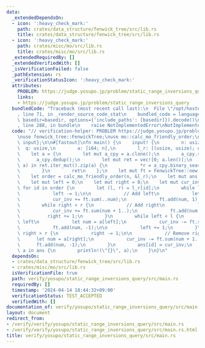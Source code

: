 ```yaml
---
data:
  _extendedDependsOn:
  - icon: ':heavy_check_mark:'
    path: crates/data_structure/fenwick_tree/src/lib.rs
    title: crates/data_structure/fenwick_tree/src/lib.rs
  - icon: ':heavy_check_mark:'
    path: crates/misc/mo/src/lib.rs
    title: crates/misc/mo/src/lib.rs
  _extendedRequiredBy: []
  _extendedVerifiedWith: []
  _isVerificationFailed: false
  _pathExtension: rs
  _verificationStatusIcon: ':heavy_check_mark:'
  attributes:
    PROBLEM: https://judge.yosupo.jp/problem/static_range_inversions_query
    links:
    - https://judge.yosupo.jp/problem/static_range_inversions_query
  bundledCode: "Traceback (most recent call last):\n  File \"/opt/hostedtoolcache/Python/3.10.14/x64/lib/python3.10/site-packages/onlinejudge_verify/documentation/build.py\"\
    , line 71, in _render_source_code_stat\n    bundled_code = language.bundle(stat.path,\
    \ basedir=basedir, options={'include_paths': [basedir]}).decode()\n  File \"/opt/hostedtoolcache/Python/3.10.14/x64/lib/python3.10/site-packages/onlinejudge_verify/languages/rust.py\"\
    , line 288, in bundle\n    raise NotImplementedError\nNotImplementedError\n"
  code: "// verification-helper: PROBLEM https://judge.yosupo.jp/problem/static_range_inversions_query\n\
    \nuse fenwick_tree::FenwickTree;\nuse mo::calc_mo_friendly_order;\nuse proconio::{fastout,\
    \ input};\n\n#[fastout]\nfn main() {\n    input! {\n        n: usize,\n      \
    \  q: usize,\n        a: [i64; n],\n        l_r: [(usize, usize); q],\n    }\n\
    \    let a = {\n        let mut a_cpy = a.clone();\n        a_cpy.sort();\n  \
    \      a_cpy.dedup();\n        let mut ret = vec![0; a.len()];\n        for (r,\
    \ a) in ret.iter_mut().zip(a) {\n            *r = a_cpy.binary_search(&a).unwrap();\n\
    \        }\n        ret\n    };\n    let mut ft = FenwickTree::new(a.len(), 0_i64);\n\
    \    let order = calc_mo_friendly_order(n, &l_r);\n    let mut ans = vec![0; q];\n\
    \    let mut left = 0;\n    let mut right = 0;\n    let mut cur_inv = 0;\n   \
    \ for id in order {\n        let (l, r) = l_r[id];\n        while left > l {\n\
    \            left -= 1;\n\n            // Add left\n            let num = a[left];\n\
    \            cur_inv += ft.sum(..num);\n            ft.add(num, 1);\n        }\n\
    \        while right < r {\n            // Add right\n            let num = a[right];\n\
    \            cur_inv += ft.sum(num + 1..);\n            ft.add(num, 1);\n\n  \
    \          right += 1;\n        }\n        while left < l {\n            // Remove\
    \ left\n            let num = a[left];\n            cur_inv -= ft.sum(..num);\n\
    \            ft.add(num, -1);\n\n            left += 1;\n        }\n        while\
    \ right > r {\n            right -= 1;\n\n            // Remove right\n      \
    \      let num = a[right];\n            cur_inv -= ft.sum(num + 1..);\n      \
    \      ft.add(num, -1);\n        }\n        ans[id] = cur_inv;\n    }\n    for\
    \ a in ans {\n        println!(\"{}\", a);\n    }\n}\n"
  dependsOn:
  - crates/data_structure/fenwick_tree/src/lib.rs
  - crates/misc/mo/src/lib.rs
  isVerificationFile: true
  path: verify/yosupo/static_range_inversions_query/src/main.rs
  requiredBy: []
  timestamp: '2024-04-14 18:44:32+09:00'
  verificationStatus: TEST_ACCEPTED
  verifiedWith: []
documentation_of: verify/yosupo/static_range_inversions_query/src/main.rs
layout: document
redirect_from:
- /verify/verify/yosupo/static_range_inversions_query/src/main.rs
- /verify/verify/yosupo/static_range_inversions_query/src/main.rs.html
title: verify/yosupo/static_range_inversions_query/src/main.rs
---
```

